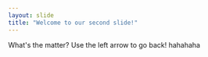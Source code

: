 ```yaml
---
layout: slide
title: "Welcome to our second slide!"
---
```

What's the matter?
Use the left arrow to go back! hahahaha

